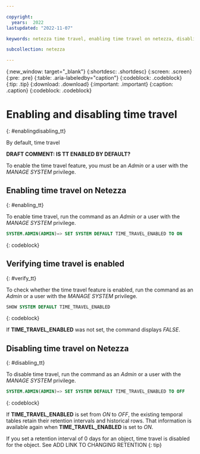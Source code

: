 ```yaml
---

copyright:
  years:  2022
lastupdated: "2022-11-07"

keywords: netezza time travel, enabling time travel on netezza, disabling time travel on netezza, enabling time travel, disabling time travel, time travel

subcollection: netezza

---
```


{:new_window: target="_blank"}
{:shortdesc: .shortdesc}
{:screen: .screen}
{:pre: .pre}
{:table: .aria-labeledby="caption"}
{:codeblock: .codeblock}
{:tip: .tip}
{:download: .download}
{:important: .important}
{:caption: .caption}
{:codeblock: .codeblock}

# Enabling and disabling time travel
{: #enablingdisabling_tt}

By default, time travel

**DRAFT COMMENT: IS TT ENABLED BY DEFAULT?**

To enable the time travel feature, you must be an *Admin* or a user with the *MANAGE SYSTEM* privilege.

## Enabling time travel on Netezza
{: #enabling_tt}

To enable time travel, run the command as an *Admin* or a user with the *MANAGE SYSTEM* privilege.

```sql
SYSTEM.ADMIN(ADMIN)=> SET SYSTEM DEFAULT TIME_TRAVEL_ENABLED TO ON
```
{: codeblock}

## Verifying time travel is enabled
{: #verify_tt}

To check whether the time travel feature is enabled, run the command as an *Admin* or a user with the *MANAGE SYSTEM* privilege.

```sql
SHOW SYSTEM DEFAULT TIME_TRAVEL_ENABLED
```
{: codeblock}

If **TIME_TRAVEL_ENABLED** was not set, the command displays *FALSE*.

## Disabling time travel on Netezza
{: #disabling_tt}

To disable time travel, run the command as an *Admin* or a user with the *MANAGE SYSTEM* privilege.

```sql
SYSTEM.ADMIN(ADMIN)=> SET SYSTEM DEFAULT TIME_TRAVEL_ENABLED TO OFF
```
{: codeblock}

If **TIME_TRAVEL_ENABLED** is set from *ON* to *OFF*, the existing temporal tables retain their retention intervals and historical rows. That information is available again when **TIME_TRAVEL_ENABLED** is set to *ON*.

If you set a retention interval of 0 days for an object, time travel is disabled for the object. See ADD LINK TO CHANGING RETENTION
{: tip}
